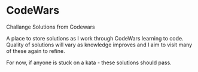 # CodeWars
Challange Solutions from Codewars

A place to store solutions as I work through CodeWars learning to code.
Quality of solutions will vary as knowledge improves and I aim to visit many of these
again to refine. 

For now, if anyone is stuck on a kata - these solutions should pass.
